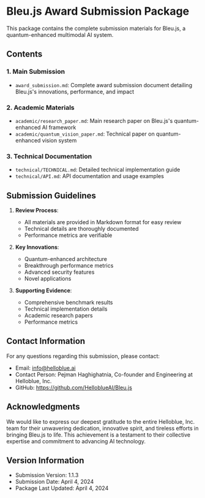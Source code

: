 # Bleu.js Award Submission Package

This package contains the complete submission materials for Bleu.js, a quantum-enhanced multimodal AI system.

## Contents

### 1. Main Submission
- `award_submission.md`: Complete award submission document detailing Bleu.js's innovations, performance, and impact

### 2. Academic Materials
- `academic/research_paper.md`: Main research paper on Bleu.js's quantum-enhanced AI framework
- `academic/quantum_vision_paper.md`: Technical paper on quantum-enhanced vision system

### 3. Technical Documentation
- `technical/TECHNICAL.md`: Detailed technical implementation guide
- `technical/API.md`: API documentation and usage examples

## Submission Guidelines

1. **Review Process**:
   - All materials are provided in Markdown format for easy review
   - Technical details are thoroughly documented
   - Performance metrics are verifiable

2. **Key Innovations**:
   - Quantum-enhanced architecture
   - Breakthrough performance metrics
   - Advanced security features
   - Novel applications

3. **Supporting Evidence**:
   - Comprehensive benchmark results
   - Technical implementation details
   - Academic research papers
   - Performance metrics

## Contact Information

For any questions regarding this submission, please contact:
- Email: info@helloblue.ai
- Contact Person: Pejman Haghighatnia, Co-founder and Engineering at Helloblue, Inc.
- GitHub: https://github.com/HelloblueAI/Bleu.js

## Acknowledgments

We would like to express our deepest gratitude to the entire Helloblue, Inc. team for their unwavering dedication, innovative spirit, and tireless efforts in bringing Bleu.js to life. This achievement is a testament to their collective expertise and commitment to advancing AI technology.

## Version Information

- Submission Version: 1.1.3
- Submission Date: April 4, 2024
- Package Last Updated: April 4, 2024
